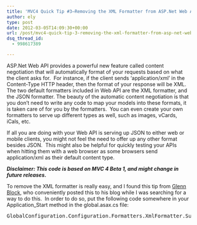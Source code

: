 ```yaml
---
title: 'MVC4 Quick Tip #3–Removing the XML Formatter from ASP.Net Web API'
author: ely
type: post
date: 2012-03-05T14:09:30+00:00
url: /post/mvc4-quick-tip-3-removing-the-xml-formatter-from-asp-net-web-api/
dsq_thread_id:
  - 998617389

---
```

ASP.Net Web API provides a powerful new feature called content negotiation that will automatically format of your requests based on what the client asks for.&#160; For instance, if the client sends ‘application/xml’ in the Content-Type HTTP header, then the format of your response will be XML.&#160; The two default formatters included in Web API are the XML formatter, and the JSON formatter. The beauty of the automatic content negotiation is that you don’t need to write any code to map your models into these formats, it is taken care of for you by the formatters.&#160; You can even create your own formatters to serve up different types as well, such as images, vCards, iCals, etc.

If all you are doing with your Web API is serving up JSON to either web or mobile clients, you might not feel the need to offer up any other format besides JSON.&#160; This might also be helpful for quickly testing your APIs when hitting them with a web browser as some browsers send application/xml as their default content type.

**_Disclaimer: This code is based on MVC 4 Beta 1, and might change in future releases._**

To remove the XML formatter is really easy, and I found this tip from <a href="http://codebetter.com/glennblock/2012/02/26/disabling-the-xml-formatter-in-asp-net-web-apithe-easy-way-2/?utm_source=feedburner&utm_medium=feed&utm_campaign=Feed%3A+CodeBetter+%28CodeBetter.Com%29" target="_blank">Glenn Block</a>, who conveniently posted this to his blog while I was searching for a way to do this.&#160; In order to do so, put the following code somewhere in your Application_Start method in the global.asax.cs file:

<pre class="brush: csharp">GlobalConfiguration.Configuration.Formatters.XmlFormatter.SupportedMediaTypes.Clear()</pre>